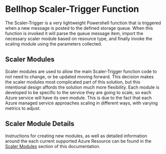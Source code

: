 # Bellhop Scaler-Trigger Function
The Scaler-Trigger is a very lightweight Powershell function that is triggered when a new message is posted to the defined storage queue. When this function is invoked it will parse the queue message item, import the necessary scaler module based on resource type, and finally invoke the scaling module using the parameters collected.


## Scaler Modules
Scaler modules are used to allow the main Scaler-Trigger function code to not need to change, or be updated moving forward. This decision makes the scaler modules most complicated part of this solution, but this intentional design affords the solution much more flexibility. Each module is developed to be specific to the service they are going to scale, so each Azure service will have its own module. This is due to the fact that each Azure managed service approaches scaling in different ways, with varying metrics to adjust. 


## Scaler Module Details
Instructions for creating new modules, as well as detailed information around the each current supported Azure Resource can be found in the [Scaler Modules](./modules/README.md) section of this documentation.

